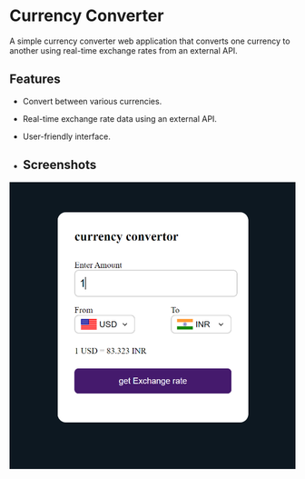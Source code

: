 # Currency Converter

A simple currency converter web application that converts one currency to another using real-time exchange rates from an external API.

## Features

- Convert between various currencies.
- Real-time exchange rate data using an external API.
- User-friendly interface.

- ## Screenshots

![Currency Converter Screenshot](screen.png)

